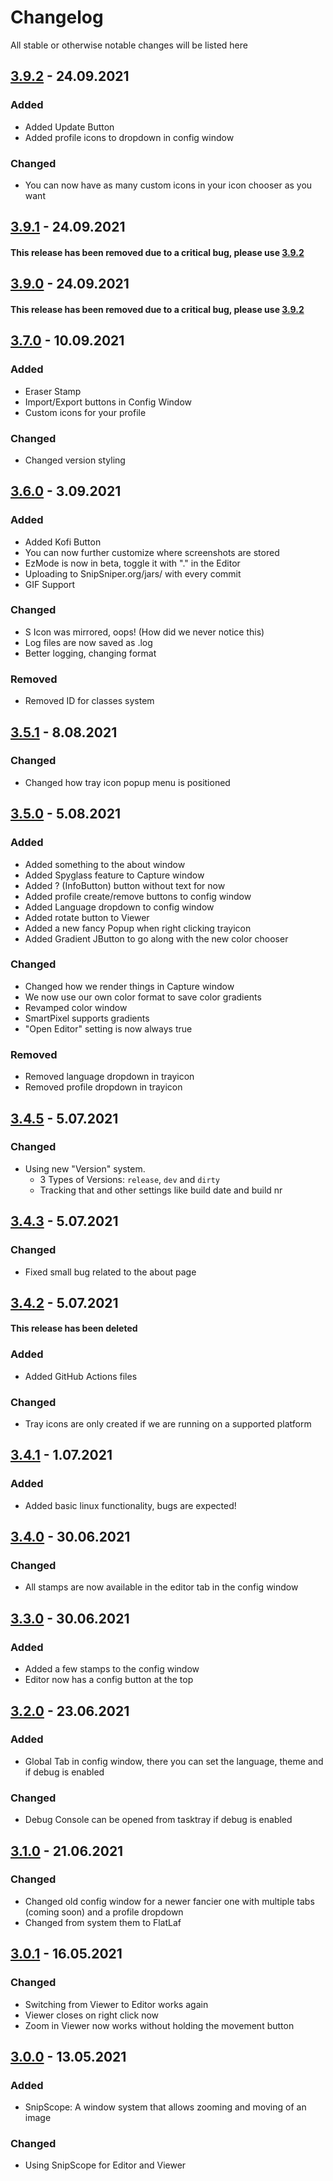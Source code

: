 # Changelog
All stable or otherwise notable changes will be listed here

## [3.9.2](https://github.com/CaptureCoop/SnipSniper/releases/tag/3.9.2) - 24.09.2021
### Added
- Added Update Button
- Added profile icons to dropdown in config window

### Changed
- You can now have as many custom icons in your icon chooser as you want


## [3.9.1](https://github.com/CaptureCoop/SnipSniper/releases/tag/3.9.1) - 24.09.2021
#### This release has been removed due to a critical bug, please use [3.9.2](https://github.com/CaptureCoop/SnipSniper/releases/tag/3.9.2)

## [3.9.0](https://github.com/CaptureCoop/SnipSniper/releases/tag/3.9.0) - 24.09.2021
#### This release has been removed due to a critical bug, please use [3.9.2](https://github.com/CaptureCoop/SnipSniper/releases/tag/3.9.2)

## [3.7.0](https://github.com/CaptureCoop/SnipSniper/releases/tag/3.7.0) - 10.09.2021
### Added
- Eraser Stamp
- Import/Export buttons in Config Window
- Custom icons for your profile

### Changed
- Changed version styling

## [3.6.0](https://github.com/CaptureCoop/SnipSniper/releases/tag/3.6.0.20210903.1) - 3.09.2021
### Added
- Added Kofi Button
- You can now further customize where screenshots are stored
- EzMode is now in beta, toggle it with "." in the Editor
- Uploading to SnipSniper.org/jars/ with every commit
- GIF Support
 
### Changed
- S Icon was mirrored, oops! (How did we never notice this)
- Log files are now saved as .log
- Better logging, changing format

### Removed
- Removed ID for classes system

## [3.5.1](https://github.com/CaptureCoop/SnipSniper/releases/tag/3.5.1.20210808.1) - 8.08.2021
### Changed
- Changed how tray icon popup menu is positioned

## [3.5.0](https://github.com/CaptureCoop/SnipSniper/releases/tag/3.5.0.20210805.1) - 5.08.2021
### Added
- Added something to the about window
- Added Spyglass feature to Capture window
- Added ? (InfoButton) button without text for now
- Added profile create/remove buttons to config window
- Added Language dropdown to config window
- Added rotate button to Viewer
- Added a new fancy Popup when right clicking trayicon
- Added Gradient JButton to go along with the new color chooser


### Changed
- Changed how we render things in Capture window
- We now use our own color format to save color gradients
- Revamped color window
- SmartPixel supports gradients
- "Open Editor" setting is now always true

### Removed
- Removed language dropdown in trayicon
- Removed profile dropdown in trayicon

## [3.4.5](https://github.com/CaptureCoop/SnipSniper/releases/tag/3.4.5.20210705.4) - 5.07.2021
### Changed
- Using new "Version" system.
  - 3 Types of Versions: <code>release</code>, <code>dev</code> and <code>dirty</code>
  - Tracking that and other settings like build date and build nr

## [3.4.3](https://github.com/CaptureCoop/SnipSniper/releases/tag/3.4.3.20210705.2b) - 5.07.2021
### Changed
- Fixed small bug related to the about page

## [3.4.2](https://github.com/CaptureCoop/SnipSniper/releases/tag/3.4.2.20210705.1b) - 5.07.2021
#### This release has been deleted
### Added
- Added GitHub Actions files
### Changed
- Tray icons are only created if we are running on a supported platform

## [3.4.1](https://github.com/CaptureCoop/SnipSniper/releases/tag/3.4.1.20210701.1b) - 1.07.2021
### Added
- Added basic linux functionality, bugs are expected!

## [3.4.0](https://github.com/CaptureCoop/SnipSniper/releases/tag/3.4.0.20210630.2b) - 30.06.2021
### Changed
- All stamps are now available in the editor tab in the config window

## [3.3.0](https://github.com/CaptureCoop/SnipSniper/releases/tag/3.3.0.20210630.1b) - 30.06.2021
### Added
- Added a few stamps to the config window
- Editor now has a config button at the top

## [3.2.0](https://github.com/CaptureCoop/SnipSniper/releases/tag/3.2.0.20210623.1b) - 23.06.2021
### Added
- Global Tab in config window, there you can set the language, theme and if debug is enabled

### Changed
- Debug Console can be opened from tasktray if debug is enabled

## [3.1.0](https://github.com/CaptureCoop/SnipSniper/releases/tag/3.1.0.20210621.1b) - 21.06.2021
### Changed
- Changed old config window for a newer fancier one with multiple tabs (coming soon) and a profile dropdown
- Changed from system them to FlatLaf

## [3.0.1](https://github.com/CaptureCoop/SnipSniper/releases/tag/3.0.1.20210516.1b) - 16.05.2021
### Changed
- Switching from Viewer to Editor works again
- Viewer closes on right click now
- Zoom in Viewer now works without holding the movement button

## [3.0.0](https://github.com/CaptureCoop/SnipSniper/releases/tag/3.0.0.20210513.1b) - 13.05.2021
### Added
- SnipScope: A window system that allows zooming and moving of an image

### Changed
- Using SnipScope for Editor and Viewer